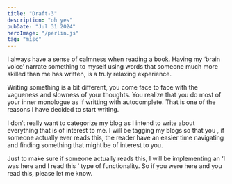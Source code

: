 ```yaml
---
title: "Draft-3"
description: "oh yes"
pubDate: "Jul 31 2024"
heroImage: "/perlin.js"
tag: "misc"
---
```


I always have a sense of calmness when reading a book. Having my ‘brain voice’ narrate something to myself using words that someone much more skilled than me has written, is a truly relaxing experience.

Writing something is a bit different, you come face to face with the vagueness and slowness of your thoughts. You realize that you do most of your inner monologue as if writting with autocomplete. That is one of the reasons I have decided to start writing.

I don’t really want to categorize my blog as I intend to write about everything that is of interest to me. I will be tagging my blogs so that you , if someone actually ever reads this, the reader have an easier time navigating and finding something that might be of interest to you.

Just to make sure if someone actually reads this, I will be implementing an ‘I was here and I read this ‘ type of functionality. So if you were here and you read this, please let me know.
